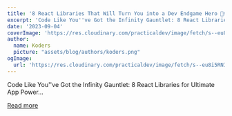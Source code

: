 ```yaml
---
title: '8 React Libraries That Will Turn You into a Dev Endgame Hero 🦸‍♀️🦸‍♂️'
excerpt: 'Code Like You''ve Got the Infinity Gauntlet: 8 React Libraries for Ultimate App Power...'
date: '2023-09-04'
coverImage: 'https://res.cloudinary.com/practicaldev/image/fetch/s--eu8i5RNI--/c_imagga_scale,f_auto,fl_progressive,h_420,q_auto,w_1000/https://dev-to-uploads.s3.amazonaws.com/uploads/articles/idx0lca08du8jqd4rx31.png'
author:
  name: Koders
  picture: "assets/blog/authors/koders.png"
ogImage:
  url: 'https://res.cloudinary.com/practicaldev/image/fetch/s--eu8i5RNI--/c_imagga_scale,f_auto,fl_progressive,h_420,q_auto,w_1000/https://dev-to-uploads.s3.amazonaws.com/uploads/articles/idx0lca08du8jqd4rx31.png'
---
```


Code Like You''ve Got the Infinity Gauntlet: 8 React Libraries for Ultimate App Power...

[Read more](https://dev.to/shivamblog/8-react-libraries-that-will-turn-you-into-a-dev-endgame-hero-23mo)
